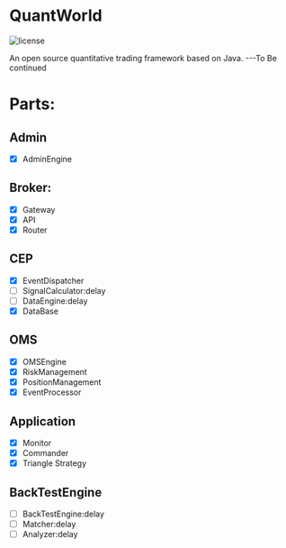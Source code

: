 # QuantWorld
![license](https://img.shields.io/badge/License-Apache--2.0-green)

An open source quantitative trading framework based on Java.
---To Be continued

# Parts:

## Admin
- [X] AdminEngine
## Broker:
- [X] Gateway  
- [X] API
- [X] Router

## CEP
- [X] EventDispatcher
- [ ] SignalCalculator:delay
- [ ] DataEngine:delay
- [X] DataBase

## OMS
- [X] OMSEngine
- [X] RiskManagement
- [X] PositionManagement
- [X] EventProcessor

## Application
- [X] Monitor
- [X] Commander
- [X] Triangle Strategy

## BackTestEngine
- [ ] BackTestEngine:delay
- [ ] Matcher:delay
- [ ] Analyzer:delay

